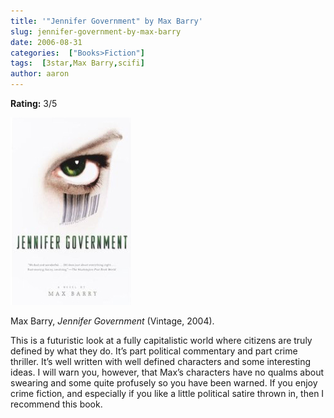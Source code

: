 ```yaml
---
title: '"Jennifer Government" by Max Barry'
slug: jennifer-government-by-max-barry
date: 2006-08-31
categories:  ["Books>Fiction"]
tags:  [3star,Max Barry,scifi]
author: aaron
---
```


**Rating:** 3/5

![Book cover](cover2.jpg "Jennifer Government")

Max Barry, *Jennifer Government* (Vintage, 2004).

This is a futuristic look at a fully capitalistic world where citizens are truly defined by what they do. It’s part political commentary and part crime thriller. It’s well written with well defined characters and some interesting ideas. I will warn you, however, that Max’s characters have no qualms about swearing and some quite profusely so you have been warned. If you enjoy crime fiction, and especially if you like a little political satire thrown in, then I recommend this book.
